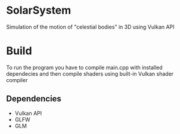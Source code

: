# SolarSystem

Simulation of the motion of "celestial bodies" in 3D using Vulkan API

# Build

To run the program you have to compile main.cpp with installed dependecies and then compile shaders using built-in Vulkan shader compiler 

## Dependencies

- Vulkan API
- GLFW  
- GLM
